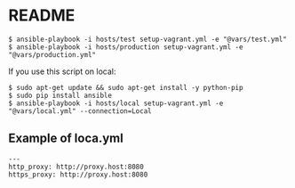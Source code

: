 # README

    $ ansible-playbook -i hosts/test setup-vagrant.yml -e "@vars/test.yml"
    $ ansible-playbook -i hosts/production setup-vagrant.yml -e "@vars/production.yml"

If you use this script on local:

    $ sudo apt-get update && sudo apt-get install -y python-pip
    $ sudo pip install ansible
    $ ansible-playbook -i hosts/local setup-vagrant.yml -e "@vars/local.yml" --connection=Local

## Example of loca.yml

    ---
    http_proxy: http://proxy.host:8080
    https_proxy: http://proxy.host:8080